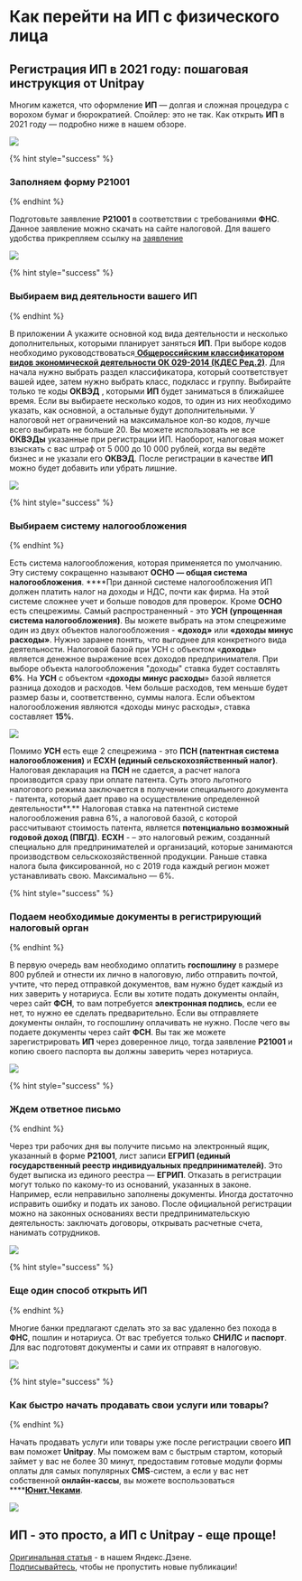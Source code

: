 # Как перейти на ИП с физического лица

## Регистрация ИП в 2021 году: пошаговая инструкция от Unitpay

Многим кажется, что оформление **ИП** — долгая и сложная процедура с ворохом бумаг и бюрократией. Спойлер: это не так. Как открыть **ИП** в 2021 году — подробно ниже в нашем обзоре.

![](../.gitbook/assets/ip-01.png)

{% hint style="success" %}
### Заполняем форму Р21001 <a id="zapolnyaem_formy_r21001"></a>
{% endhint %}

Подготовьте заявление **Р21001** в соответствии с требованиями **ФНС**. Данное заявление можно скачать на сайте налоговой. Для вашего удобства прикрепляем ссылку на [заявление](https://www.nalog.gov.ru/rn77/related_activities/registration_ip_yl/registration_ip/order/4162994/)

![](../.gitbook/assets/ip-02.png)

{% hint style="success" %}
### Выбираем вид деятельности вашего ИП <a id="vbiraem_vid_deyatelnosti_vashego_ip"></a>
{% endhint %}

В приложении А укажите основной код вида деятельности и несколько дополнительных, которыми планирует заняться **ИП**. При выборе кодов необходимо руководствоваться[ **Общероссийским классификатором видов экономической деятельности ОК 029-2014 \(КДЕС Ред.2\)**](http://www.consultant.ru/document/cons_doc_LAW_163320/). Для начала нужно выбрать раздел классификатора, который соответствует вашей идее, затем нужно выбрать класс, подкласс и группу. Выбирайте только те коды **ОКВЭД** , которыми **ИП** будет заниматься в ближайшее время. Если вы выбираете несколько кодов, то один из них необходимо указать, как основной, а остальные будут дополнительными. У налоговой нет ограничений на максимальное кол-во кодов, лучше всего выбирать не больше 20. Вы можете использовать не все **ОКВЭДы** указанные при регистрации ИП. Наоборот, налоговая может взыскать с вас штраф от 5 000  до 10 000 рублей, когда вы ведёте бизнес и не указали его **ОКВЭД**. После регистрации в качестве **ИП** можно будет добавить или убрать лишние.

![](../.gitbook/assets/ip-03.png)

{% hint style="success" %}
### Выбираем систему налогообложения <a id="vbiraem_sistemy_nalogooblojeniya"></a>
{% endhint %}

Есть система налогообложения, которая применяется по умолчанию. Эту систему сокращенно называют **ОСНО — общая система налогообложения**. ****При данной системе налогообложения ИП должен платить налог на доходы и НДС, почти как фирма. На этой системе сложнее учет и больше поводов для проверок. Кроме **ОСНО** есть спецрежимы. Самый распространенный - это **УСН \(упрощенная система налогообложения\)**. Вы можете выбрать на этом спецрежиме один из двух объектов налогообложения - **«доход»** или **«доходы минус расходы»**. Нужно заранее понять, что выгоднее для конкретного вида деятельности. Налоговой базой при УСН с объектом «**доходы**» является денежное выражение всех доходов предпринимателя. При выборе объекта налогообложения "доходы" ставка будет составлять **6%**. На **УСН** с объектом «**доходы минус расходы**» базой является разница доходов и расходов. Чем больше расходов, тем меньше будет размер базы и, соответственно, суммы налога. Если объектом налогообложения являются «доходы минус расходы», ставка составляет **15%**.

![](../.gitbook/assets/ip-04.png)

 Помимо **УСН** есть еще 2 спецрежима - это **ПСН \(патентная система налогообложения\)** и **ЕСХН \(единый сельскохозяйственный налог\)**. Налоговая декларация на **ПСН** не сдается, а расчет налога производится сразу при оплате патента. Суть этого льготного налогового режима заключается в получении специального документа - патента, который дает право на осуществление определенной деятельности**.**  Налоговая ставка на патентной системе налогообложения равна 6%, а налоговой базой, с которой рассчитывают стоимость патента, является **потенциально возможный годовой доход \(ПВГД\)**. **ЕСХН** - – это налоговый режим, созданный специально для предпринимателей и организаций, которые занимаются производством сельскохозяйственной продукции. Раньше ставка налога была фиксированной, но с 2019 года каждый регион может устанавливать свою. Максимально — 6%.

{% hint style="success" %}
### **Подаем необходимые документы в регистрирующий налоговый орган** <a id="podaem_neobhodime_dokyment_v_registrir"></a>
{% endhint %}

 В первую очередь вам необходимо оплатить **госпошлину** в размере 800 рублей и отнести их лично в налоговую, либо отправить почтой, учтите, что перед отправкой документов, вам нужно будет каждый из них заверить у нотариуса. Если вы хотите подать документы онлайн, через сайт **ФСН**, то вам потребуется **электронная подпись**, если ее нет, то нужно ее сделать предварительно. Если вы отправляете документы онлайн, то госпошлину оплачивать не нужно. После чего вы подаете документы через сайт **ФСН**. Вы так же можете зарегистрировать **ИП** через доверенное лицо, тогда заявление **Р21001** и копию своего паспорта вы должны заверить через нотариуса.

![](../.gitbook/assets/ip-05.png)

{% hint style="success" %}
### **Ждем ответное письмо** <a id="jdem_otvetnoe_pismo"></a>
{% endhint %}

Через три рабочих дня вы получите письмо на электронный ящик, указанный в форме **Р21001**, лист записи **ЕГРИП \(единый государственный реестр индивидуальных предпринимателей\)**. Это будет выписка из единого реестра — **ЕГРИП**. Отказать в регистрации могут только по какому-то из оснований, указанных в законе. Например, если неправильно заполнены документы. Иногда достаточно исправить ошибку и подать их заново. После официальной регистрации можно на законных основаниях вести предпринимательскую деятельность: заключать договоры, открывать расчетные счета, нанимать сотрудников.

![](../.gitbook/assets/ip-06.png)

{% hint style="success" %}
### Еще один способ открыть ИП <a id="esche_odin_sposob_otkrt_ip"></a>
{% endhint %}

Многие банки предлагают сделать это за вас удаленно без похода в **ФНС**, пошлин и нотариуса. От вас требуется только **СНИЛС** и **паспорт**. Для вас подготовят документы и сами их отправят в налоговую.

![](../.gitbook/assets/ip-07.png)

{% hint style="success" %}
### Как быстро начать продавать свои услуги или товары? <a id="kak_bstro_nachat_prodavat_svoi_yslygi"></a>
{% endhint %}

Начать продавать услуги или товары уже после регистрации своего **ИП** вам поможет **Unitpay**. Мы поможем вам с быстрым стартом, который займет у вас не более 30 минут, предоставим готовые модули формы оплаты для самых популярных **CMS**-систем, а если у вас нет собственной **онлайн-кассы**, вы можете воспользоваться ****[**Юнит.Чеками**](https://unitpay.ru/ru/receipts).

![](../.gitbook/assets/ip-09.png)

## **ИП - это просто, а ИП с Unitpay - еще проще!**

[Оригинальная статья](https://zen.yandex.ru/media/id/5f3b9e90b784f87663f36df3/registraciia-ip-v-2021-godu-poshagovaia-instrukciia-ot-unitpay-611f756b31399a4b751fb065) - в нашем Яндекс.Дзене.  
[Подписывайтесь](https://zen.yandex.ru/id/5f3b9e90b784f87663f36df3), чтобы не пропустить новые публикации!

